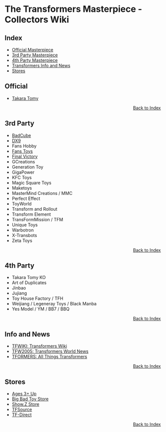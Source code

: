 # The Transformers Masterpiece - Collectors Wiki

## Index <a name="Index"/>
- [Official Masterpiece](#Official)
- [3rd Party Masterpiece](#3rd-Party)
- [4th Party Masterpiece](#4th-Party)
- [Transformers Info and News](#Info-and-News)
- [Stores](#Stores)

## Official

- [Takara Tomy](./TakaraTomy.md)

<p align="right"><a href="#Index" style="text-align: right">Back to Index</a></p>

## 3rd Party

- [BadCube](./BadCube.md)
- [DX9](./DX9.md)
- Fans Hobby
- [Fans Toys](./FansToys.md)
- [Final Victory](./FinalVictory.md)
- GCreations
- Generation Toy
- GigaPower
- KFC Toys
- Magic Square Toys
- Maketoys
- MasterMind Creations / MMC
- Perfect Effect
- ToyWorld
- Transform and Rollout
- Transform Element
- TransFormMission / TFM
- Unique Toys
- Warbotron
- X-Transbots
- Zeta Toys

<p align="right"><a href="#Index" style="text-align: right">Back to Index</a></p>

## 4th Party

- Takara Tomy KO
- Art of Duplicates
- Jinbao
- Jujiang
- Toy House Factory / TFH
- Weijiang / Legeneray Toys / Black Manba
- Yes Model / YM / BB7 / BBQ

<p align="right"><a href="#Index" style="text-align: right">Back to Index</a></p>

## Info and News

- [TFWIKI: Transformers Wiki](https://tfwiki.net/wiki/Main_Page)
- [TFW2005: Transformers World News](https://news.tfw2005.com/)
- [TFORMERS: All Things Transformers](https://tformers.com/)

<p align="right"><a href="#Index" style="text-align: right">Back to Index</a></p>

## Stores

- [Ages 3+ Up](https://www.agesthreeandup.com/)
- [Big Bad Toy Store](https://www.bigbadtoystore.com/brand/Transformers)
- [Show.Z Store](https://www.showzstore.com/)
- [TFSource](https://tfsource.com/)
- [TF-Direct](https://www.tf-direct.com/)

<p align="right"><a href="#Index" style="text-align: right">Back to Index</a></p>